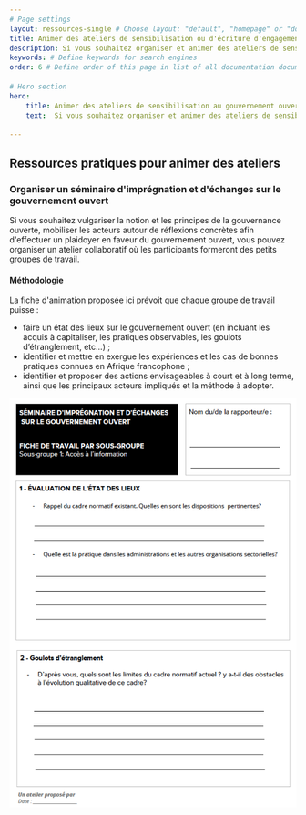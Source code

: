 ```yaml
---
# Page settings
layout: ressources-single # Choose layout: "default", "homepage" or "documentation-archive"
title: Animer des ateliers de sensibilisation ou d'écriture d'engagements # Define a title of your page
description: Si vous souhaitez organiser et animer des ateliers de sensibilisation et de mobilisation autour du gouvernement ouvert et à l’adhésion au PGO, ou pour co-construire et co-rédiger des engagements du Plan d’Action National, voici quelques ressources, trames d’atelier et supports d'animation qui pourront vous être utile. # Define a description of your page
keywords: # Define keywords for search engines
order: 6 # Define order of this page in list of all documentation documents

# Hero section
hero:
    title: Animer des ateliers de sensibilisation au gouvernement ouvert ou d'écriture d'engagements
    text:  Si vous souhaitez organiser et animer des ateliers de sensibilisation, mobiliser autour du gouvernement ouvert et sur l’adhésion au PGO, ou pour co-construire et co-rédiger des engagements du Plan d’Action National, voici quelques ressources, trames d’atelier et supports d'animation qui pourront vous être utile. Ces ressources sont librement réutilisables, et téléchargeables.
 
---
```


## Ressources pratiques pour animer des ateliers 

### Organiser un séminaire d'imprégnation et d'échanges sur le gouvernement ouvert 

Si vous souhaitez vulgariser la notion et les principes de la gouvernance ouverte, mobiliser les acteurs autour de réflexions concrètes afin d'effectuer un plaidoyer en faveur du gouvernement ouvert, vous pouvez organiser un atelier collaboratif où les participants formeront des petits groupes de travail. 

#### Méthodologie

La fiche d'animation proposée ici prévoit que chaque groupe de travail puisse : 

* faire un état des lieux sur le gouvernement ouvert (en incluant les acquis à capitaliser, les pratiques observables, les goulots d’étranglement, etc...) ; 
* identifier et mettre en exergue les expériences et les cas de bonnes 
pratiques connues en Afrique francophone ; 
* identifier et proposer des actions envisageables à court et à long terme, ainsi que les principaux acteurs impliqués et la méthode à adopter. 

![fiche à télécharger](../dox-theme/assets/images/atelier-impregnation-gouvernement-ouvert.png)
